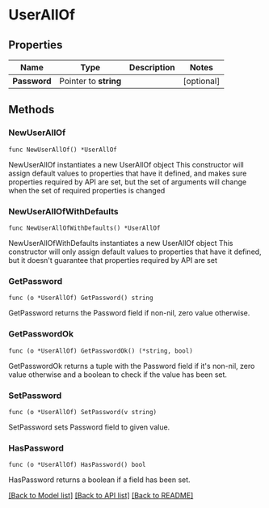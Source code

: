 # UserAllOf

## Properties

Name | Type | Description | Notes
------------ | ------------- | ------------- | -------------
**Password** | Pointer to **string** |  | [optional] 

## Methods

### NewUserAllOf

`func NewUserAllOf() *UserAllOf`

NewUserAllOf instantiates a new UserAllOf object
This constructor will assign default values to properties that have it defined,
and makes sure properties required by API are set, but the set of arguments
will change when the set of required properties is changed

### NewUserAllOfWithDefaults

`func NewUserAllOfWithDefaults() *UserAllOf`

NewUserAllOfWithDefaults instantiates a new UserAllOf object
This constructor will only assign default values to properties that have it defined,
but it doesn't guarantee that properties required by API are set

### GetPassword

`func (o *UserAllOf) GetPassword() string`

GetPassword returns the Password field if non-nil, zero value otherwise.

### GetPasswordOk

`func (o *UserAllOf) GetPasswordOk() (*string, bool)`

GetPasswordOk returns a tuple with the Password field if it's non-nil, zero value otherwise
and a boolean to check if the value has been set.

### SetPassword

`func (o *UserAllOf) SetPassword(v string)`

SetPassword sets Password field to given value.

### HasPassword

`func (o *UserAllOf) HasPassword() bool`

HasPassword returns a boolean if a field has been set.


[[Back to Model list]](../README.md#documentation-for-models) [[Back to API list]](../README.md#documentation-for-api-endpoints) [[Back to README]](../README.md)


